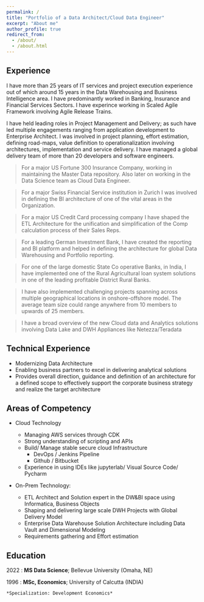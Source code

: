 ```yaml
---
permalink: /
title: "Portfolio of a Data Architect/Cloud Data Engineer"
excerpt: "About me"
author_profile: true
redirect_from: 
  - /about/
  - /about.html
---
```


Experience
----------
I have more than 25 years of IT services and project execution experience out of which around 15 years in the Data Warehousing and Business Intelligence area. I have predominantly worked in Banking, Insurance and Financial Services Sectors. I have experince working in Scaled Agile Framework involving Agile Release Trains.

I have held leading roles in Project Management and Delivery; as such have led multiple engagements ranging from application development to Enterprise Architect. I was involved in project planning, effort estimation, defining road-maps, value definition to operationalization involving architectures, implementation and service delivery. I have managed a global delivery team of more than 20 developers and software engineers.

> For a major US Fortune 300 Insurance Company, working in maintaining the Master Data repository. Also later on working in the Data Science team as Cloud Data Engineer.

> For a major Swiss Financial Service institution in Zurich I was involved in defining the BI architecture of one of the vital areas in the Organization.

> For a major US Credit Card processing company  I have shaped the ETL Architecture for the unification and simplification of the Comp calculation process of their Sales Reps.

> For a leading German Investment Bank, I have created the reporting and BI platform and helped in defining the architecture for global Data Warehousing and Portfolio reporting.

> For one of the large domestic State Co operative Banks, in India, I have implemented one of the Rural Agricultural loan system solutions in one of the leading profitable District Rural Banks. 

> I have also implemented challenging projects spanning across multiple geographical locations in onshore-offshore model. The average team size could range anywhere from 10 members to upwards of 25 members.

> I have a broad overview of the new Cloud data and Analytics solutions involving Data Lake and DWH Appliances like Netezza/Teradata


Technical Experience
--------------------
* Modernizing Data Architecture
* Enabling business partners to excel in delivering analytical solutions
* Provides overall direction, guidance and definition of an architecture for a defined scope to effectively support the corporate business strategy and realize the target architecture

Areas of Competency
----------------------------------------

* Cloud Technology
    * Managing AWS services through CDK 
    * Strong understanding of scripting and APIs
    * Build/ Manage stable secure cloud Infrastructure 
        * DevOps / Jenkins Pipeline
        * Github / Bitbucket
    * Experience in using IDEs like jupyterlab/ Visual Source Code/ Pycharm
    
* On-Prem Technology:

     * ETL Architect and Solution expert in the DW&BI space using Informatica, Business Objects
     * Shaping and delivering large scale DWH Projects with Global Delivery Model
     * Enterprise Data Warehouse Solution Architecture including Data Vault and Dimensional Modeling
     * Requirements gathering and Effort estimation 

Education
---------

2022
:   **MS Data Science**; Bellevue University (Omaha, NE)

1996
:   **MSc, Economics**; University of Calcutta (INDIA)

    *Specialization: Development Economics*
